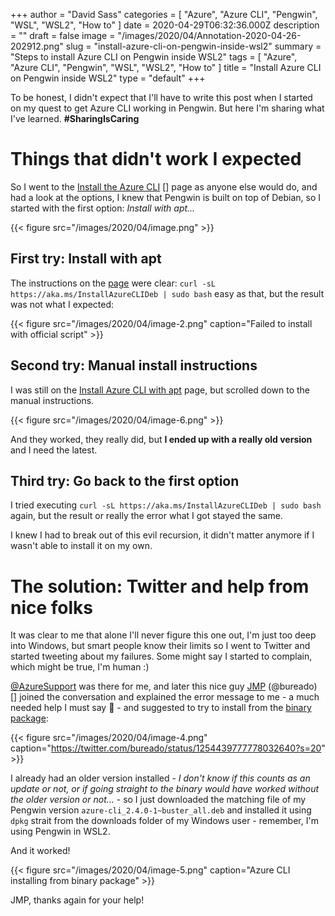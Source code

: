 +++
author = "David Sass"
categories = [ "Azure", "Azure CLI", "Pengwin", "WSL", "WSL2", "How to" ]
date = 2020-04-29T06:32:36.000Z
description = ""
draft = false
image = "/images/2020/04/Annotation-2020-04-26-202912.png"
slug = "install-azure-cli-on-pengwin-inside-wsl2"
summary = "Steps to install Azure CLI on Pengwin inside WSL2"
tags = [ "Azure", "Azure CLI", "Pengwin", "WSL", "WSL2", "How to" ]
title = "Install Azure CLI on Pengwin inside WSL2"
type = "default"
+++


To be honest, I didn't expect that I'll have to write this post when I started on my quest to get Azure CLI working in Pengwin. But here I'm sharing what I've learned. **#SharingIsCaring**

# Things that didn't work I expected

So I went to the [Install the Azure CLI](https://docs.microsoft.com/en-us/cli/azure/install-azure-cli?view=azure-cli-latest) [] page as anyone else would do, and had a look at the options, I knew that Pengwin is built on top of Debian, so I started with the first option: _Install with apt..._

{{< figure src="/images/2020/04/image.png" >}}

## First try: Install with apt

The instructions on the [page](https://docs.microsoft.com/en-us/cli/azure/install-azure-cli-apt?view=azure-cli-latest) were clear: `curl -sL https://aka.ms/InstallAzureCLIDeb | sudo bash` easy as that, but the result was not what I expected:

{{< figure src="/images/2020/04/image-2.png" caption="Failed to install with official script" >}}

## Second try: Manual install instructions

I was still on the [Install Azure CLI with apt](https://docs.microsoft.com/en-us/cli/azure/install-azure-cli-apt?view=azure-cli-latest) page, but scrolled down to the manual instructions.

{{< figure src="/images/2020/04/image-6.png" >}}

And they worked, they really did, but **I ended up with a really old version** and I need the latest.

## Third try: Go back to the first option

I tried executing `curl -sL https://aka.ms/InstallAzureCLIDeb | sudo bash` again, but the result or really the error what I got stayed the same.

I knew I had to break out of this evil recursion, it didn't matter anymore if I wasn't able to install it on my own.

# The solution: Twitter and help from nice folks

It was clear to me that alone I'll never figure this one out, I'm just too deep into Windows, but smart people know their limits so I went to Twitter and started tweeting about my failures. Some might say I started to complain, which might be true, I'm human :)

[@AzureSupport](https://twitter.com/AzureSupport) was there for me, and later this nice guy [JMP](https://twitter.com/bureado) (@bureado) [] joined the conversation and explained the error message to me - a much needed help I must say 🙏 - and suggested to try to install from the [binary package](https://packages.microsoft.com/repos/azure-cli/pool/main/a/azure-cli/):

{{< figure src="/images/2020/04/image-4.png" caption="https://twitter.com/bureado/status/1254439777778032640?s=20" >}}

I already had an older version installed - _I don't know if this counts as an update or not, or if going straight to the binary would have worked without the older version or not..._ - so I just downloaded the matching file of my Pengwin version `azure-cli_2.4.0-1~buster_all.deb` and installed it using `dpkg` strait from the downloads folder of my Windows user - remember, I'm using Pengwin in WSL2.

And it worked!

{{< figure src="/images/2020/04/image-5.png" caption="Azure CLI installing from binary package" >}}

JMP, thanks again for your help!

